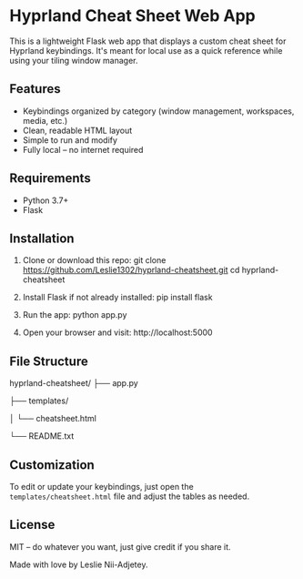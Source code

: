 Hyprland Cheat Sheet Web App
============================

This is a lightweight Flask web app that displays a custom cheat sheet for Hyprland keybindings. It's meant for local use as a quick reference while using your tiling window manager.

Features
--------
- Keybindings organized by category (window management, workspaces, media, etc.)
- Clean, readable HTML layout
- Simple to run and modify
- Fully local – no internet required

Requirements
------------
- Python 3.7+
- Flask

Installation
------------
1. Clone or download this repo:
   git clone https://github.com/Leslie1302/hyprland-cheatsheet.git
   cd hyprland-cheatsheet

2. Install Flask if not already installed:
   pip install flask

3. Run the app:
   python app.py

4. Open your browser and visit:
   http://localhost:5000

File Structure
--------------
hyprland-cheatsheet/
├── app.py

├── templates/

│   └── cheatsheet.html

└── README.txt

Customization
-------------
To edit or update your keybindings, just open the `templates/cheatsheet.html` file and adjust the tables as needed.

License
-------
MIT – do whatever you want, just give credit if you share it.

Made with love by Leslie Nii-Adjetey.
